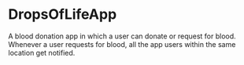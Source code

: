 # DropsOfLifeApp
A blood donation app in which a user can donate or request for blood. Whenever a user requests for blood, all the app users within the same location get notified.
